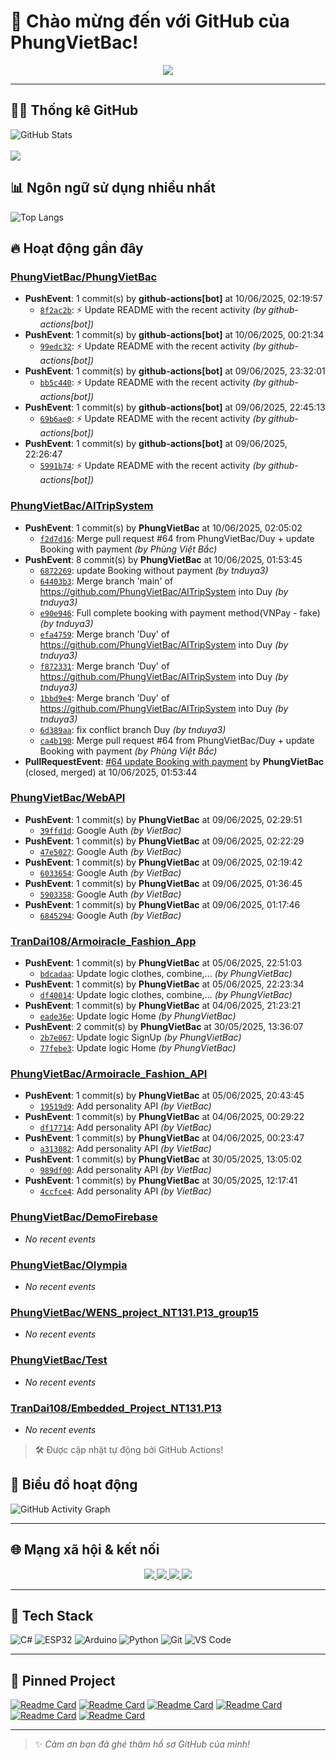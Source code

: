 # 👋 Chào mừng đến với GitHub của PhungVietBac!

<p align="center">
  <img src="https://readme-typing-svg.demolab.com/?lines=Welcome+to+my+GitHub!;I+love+Programming;AI+%7C+FullStack+%7C+Android+%7C+Desktop;Let's+build+something+awesome!&center=true&width=500&height=45&color=F7971E&vCenter=true&size=22">
</p>

---

## 🧑‍💻 Thống kê GitHub

![GitHub Stats](https://github-readme-stats.vercel.app/api?username=PhungVietBac&show_icons=true&theme=radical)
<br><br>
![](https://nirzak-streak-stats.vercel.app/?user=PhungVietBac&theme=radical)

## 📊 Ngôn ngữ sử dụng nhiều nhất

![Top Langs](https://github-readme-stats.vercel.app/api/top-langs/?username=PhungVietBac&layout=compact&theme=radical)

## 🔥 Hoạt động gần đây

<!--START_SECTION:activity-->
### [PhungVietBac/PhungVietBac](https://github.com/PhungVietBac/PhungVietBac)
- **PushEvent**: 1 commit(s) by **github-actions[bot]** at 10/06/2025, 02:19:57
  - [`8f2ac2b`](https://github.com/PhungVietBac/PhungVietBac/commit/8f2ac2bef8f2bb817550f35b4b5a7a21104e0969): ⚡ Update README with the recent activity _(by github-actions[bot])_
- **PushEvent**: 1 commit(s) by **github-actions[bot]** at 10/06/2025, 00:21:34
  - [`99edc32`](https://github.com/PhungVietBac/PhungVietBac/commit/99edc32e2a9bfd92a5906957a01c2a89f2e1c9d5): ⚡ Update README with the recent activity _(by github-actions[bot])_
- **PushEvent**: 1 commit(s) by **github-actions[bot]** at 09/06/2025, 23:32:01
  - [`bb5c440`](https://github.com/PhungVietBac/PhungVietBac/commit/bb5c440dfca52c4bdf258e91c83908b21836119f): ⚡ Update README with the recent activity _(by github-actions[bot])_
- **PushEvent**: 1 commit(s) by **github-actions[bot]** at 09/06/2025, 22:45:13
  - [`69b6ae0`](https://github.com/PhungVietBac/PhungVietBac/commit/69b6ae09c78a9e9025d54ca4fc3752e800937140): ⚡ Update README with the recent activity _(by github-actions[bot])_
- **PushEvent**: 1 commit(s) by **github-actions[bot]** at 09/06/2025, 22:26:47
  - [`5991b74`](https://github.com/PhungVietBac/PhungVietBac/commit/5991b741dd40843b2344b684b47bad9b355a7d05): ⚡ Update README with the recent activity _(by github-actions[bot])_

### [PhungVietBac/AITripSystem](https://github.com/PhungVietBac/AITripSystem)
- **PushEvent**: 1 commit(s) by **PhungVietBac** at 10/06/2025, 02:05:02
  - [`f2d7d16`](https://github.com/PhungVietBac/AITripSystem/commit/f2d7d167d728fec12f54c5068cc99804e4a53ace): Merge pull request #64 from PhungVietBac/Duy + update Booking with payment _(by Phùng Việt Bắc)_
- **PushEvent**: 8 commit(s) by **PhungVietBac** at 10/06/2025, 01:53:45
  - [`6872269`](https://github.com/PhungVietBac/AITripSystem/commit/6872269dc952dabca516f843d53a930e85dca7a0): update Booking without payment _(by tnduya3)_
  - [`64403b3`](https://github.com/PhungVietBac/AITripSystem/commit/64403b3c85de3c52388df7d718db451a2f6525a0): Merge branch 'main' of https://github.com/PhungVietBac/AITripSystem into Duy _(by tnduya3)_
  - [`e90e946`](https://github.com/PhungVietBac/AITripSystem/commit/e90e946415e38481c18d47d4283ff88f9054b2f4): Full complete booking with payment method(VNPay - fake) _(by tnduya3)_
  - [`efa4759`](https://github.com/PhungVietBac/AITripSystem/commit/efa4759f767e440667397ef9fe39bc1a8427ee80): Merge branch 'Duy' of https://github.com/PhungVietBac/AITripSystem into Duy _(by tnduya3)_
  - [`f872331`](https://github.com/PhungVietBac/AITripSystem/commit/f8723312dd9b25bef0a0a17b88ccf23c5a6ab8e4): Merge branch 'Duy' of https://github.com/PhungVietBac/AITripSystem into Duy _(by tnduya3)_
  - [`1bbd9e4`](https://github.com/PhungVietBac/AITripSystem/commit/1bbd9e44a5f1b3b5057bd0c9d4979ca656f021b5): Merge branch 'Duy' of https://github.com/PhungVietBac/AITripSystem into Duy _(by tnduya3)_
  - [`6d389aa`](https://github.com/PhungVietBac/AITripSystem/commit/6d389aae5472ee3af604d606571985af05718266): fix conflict branch Duy _(by tnduya3)_
  - [`ca4b190`](https://github.com/PhungVietBac/AITripSystem/commit/ca4b190782f0c172fdb3938c3cd9fa5105b8b383): Merge pull request #64 from PhungVietBac/Duy + update Booking with payment _(by Phùng Việt Bắc)_
- **PullRequestEvent**: [#64 update Booking with payment](https://github.com/PhungVietBac/AITripSystem/pull/64) by **PhungVietBac** (closed, merged) at 10/06/2025, 01:53:44

### [PhungVietBac/WebAPI](https://github.com/PhungVietBac/WebAPI)
- **PushEvent**: 1 commit(s) by **PhungVietBac** at 09/06/2025, 02:29:51
  - [`39ffd1d`](https://github.com/PhungVietBac/WebAPI/commit/39ffd1d2185992d4d0a0d4dd4b57fb4713d32d6f): Google Auth _(by VietBac)_
- **PushEvent**: 1 commit(s) by **PhungVietBac** at 09/06/2025, 02:22:29
  - [`47e5027`](https://github.com/PhungVietBac/WebAPI/commit/47e5027a8a3e3852eb48c6ba87cd3933a5f90338): Google Auth _(by VietBac)_
- **PushEvent**: 1 commit(s) by **PhungVietBac** at 09/06/2025, 02:19:42
  - [`6033654`](https://github.com/PhungVietBac/WebAPI/commit/6033654b24a8a10e8405187888795bc524a6c9be): Google Auth _(by VietBac)_
- **PushEvent**: 1 commit(s) by **PhungVietBac** at 09/06/2025, 01:36:45
  - [`5903358`](https://github.com/PhungVietBac/WebAPI/commit/5903358dafc48123002f5031a9e5c12063d6c6e3): Google Auth _(by VietBac)_
- **PushEvent**: 1 commit(s) by **PhungVietBac** at 09/06/2025, 01:17:46
  - [`6845294`](https://github.com/PhungVietBac/WebAPI/commit/6845294c19731bcad60103cbe56e82ae43cb9fd0): Google Auth _(by VietBac)_

### [TranDai108/Armoiracle_Fashion_App](https://github.com/TranDai108/Armoiracle_Fashion_App)
- **PushEvent**: 1 commit(s) by **PhungVietBac** at 05/06/2025, 22:51:03
  - [`bdcadaa`](https://github.com/TranDai108/Armoiracle_Fashion_App/commit/bdcadaa9d5ede9a5e4abd66887bd9c50ffd9b4cd): Update logic clothes, combine,... _(by PhungVietBac)_
- **PushEvent**: 1 commit(s) by **PhungVietBac** at 05/06/2025, 22:23:34
  - [`df40014`](https://github.com/TranDai108/Armoiracle_Fashion_App/commit/df40014570aae9b70dd437b8f1d97d36bee7129f): Update logic clothes, combine,... _(by PhungVietBac)_
- **PushEvent**: 1 commit(s) by **PhungVietBac** at 04/06/2025, 21:23:21
  - [`eade36e`](https://github.com/TranDai108/Armoiracle_Fashion_App/commit/eade36ecb6ad7e338dfb93e85cb1f615fb93f9fa): Update logic Home _(by PhungVietBac)_
- **PushEvent**: 2 commit(s) by **PhungVietBac** at 30/05/2025, 13:36:07
  - [`2b7e067`](https://github.com/TranDai108/Armoiracle_Fashion_App/commit/2b7e0676570b09a02259df726a4b494629e70b03): Update logic SignUp _(by PhungVietBac)_
  - [`77febe3`](https://github.com/TranDai108/Armoiracle_Fashion_App/commit/77febe3f7505eed757ae5980b174b0b907fe4759): Update logic Home _(by PhungVietBac)_

### [PhungVietBac/Armoiracle_Fashion_API](https://github.com/PhungVietBac/Armoiracle_Fashion_API)
- **PushEvent**: 1 commit(s) by **PhungVietBac** at 05/06/2025, 20:43:45
  - [`19519d9`](https://github.com/PhungVietBac/Armoiracle_Fashion_API/commit/19519d941aa544db0bc99c438c2a4f379aed7b0c): Add personality API _(by VietBac)_
- **PushEvent**: 1 commit(s) by **PhungVietBac** at 04/06/2025, 00:29:22
  - [`df17714`](https://github.com/PhungVietBac/Armoiracle_Fashion_API/commit/df17714f2e56e4adc662a44f1500b59eaea67f70): Add personality API _(by VietBac)_
- **PushEvent**: 1 commit(s) by **PhungVietBac** at 04/06/2025, 00:23:47
  - [`a313082`](https://github.com/PhungVietBac/Armoiracle_Fashion_API/commit/a313082921fed9fefb800a1b1f54fed43c62c933): Add personality API _(by VietBac)_
- **PushEvent**: 1 commit(s) by **PhungVietBac** at 30/05/2025, 13:05:02
  - [`989df00`](https://github.com/PhungVietBac/Armoiracle_Fashion_API/commit/989df00aa9402945f70ff11dd11b2f9be3d5259f): Add personality API _(by VietBac)_
- **PushEvent**: 1 commit(s) by **PhungVietBac** at 30/05/2025, 12:17:41
  - [`4ccfce4`](https://github.com/PhungVietBac/Armoiracle_Fashion_API/commit/4ccfce490df64547fcac5cc23881ed56fa473a12): Add personality API _(by VietBac)_

### [PhungVietBac/DemoFirebase](https://github.com/PhungVietBac/DemoFirebase)
- _No recent events_

### [PhungVietBac/Olympia](https://github.com/PhungVietBac/Olympia)
- _No recent events_

### [PhungVietBac/WENS_project_NT131.P13_group15](https://github.com/PhungVietBac/WENS_project_NT131.P13_group15)
- _No recent events_

### [PhungVietBac/Test](https://github.com/PhungVietBac/Test)
- _No recent events_

### [TranDai108/Embedded_Project_NT131.P13](https://github.com/TranDai108/Embedded_Project_NT131.P13)
- _No recent events_

<!--END_SECTION:activity-->

> 🛠️ Được cập nhật tự động bởi GitHub Actions!

## 🧭 Biểu đồ hoạt động

![GitHub Activity Graph](https://github-readme-activity-graph.vercel.app/graph?username=PhungVietBac&theme=github-compact)

---

## 🌐 Mạng xã hội & kết nối

<p align="center">
  <a href="https://www.linkedin.com/in/b%E1%BA%AFc-ph%C3%B9ng-vi%E1%BB%87t-396674298/" target="_blank">
    <img src="https://img.shields.io/badge/-LinkedIn-0077B5?style=for-the-badge&logo=linkedin&logoColor=white" />
  </a>
  <a href="mailto:bacphungviet@gmail.com">
    <img src="https://img.shields.io/badge/-Gmail-D14836?style=for-the-badge&logo=gmail&logoColor=white" />
  </a>
  <a href="https://github.com/PhungVietBac">
    <img src="https://img.shields.io/badge/-GitHub-181717?style=for-the-badge&logo=github&logoColor=white" />
  </a>
  <a href="https://www.facebook.com/bac.phungviet.92" target="_blank">
    <img src="https://img.shields.io/badge/-Facebook-1877F2?style=for-the-badge&logo=facebook&logoColor=white" />
  </a>
</p>

---

## 🧰 Tech Stack

![C#](https://img.shields.io/badge/-CSharp-239120?style=flat&logo=c-sharp&logoColor=white)
![ESP32](https://img.shields.io/badge/-ESP32-FF5722?style=flat&logo=esphome&logoColor=white)
![Arduino](https://img.shields.io/badge/-Arduino-00979D?style=flat&logo=arduino&logoColor=white)
![Python](https://img.shields.io/badge/-Python-3776AB?style=flat&logo=python&logoColor=white)
![Git](https://img.shields.io/badge/-Git-F05032?style=flat&logo=git&logoColor=white)
![VS Code](https://img.shields.io/badge/-VSCode-007ACC?style=flat&logo=visual-studio-code&logoColor=white)

---

## 📌 Pinned Project

[![Readme Card](https://github-readme-stats.vercel.app/api/pin/?username=PhungVietBac&repo=AITripSystem&theme=radical)](https://github.com/PhungVietBac/AITripSystem)
[![Readme Card](https://github-readme-stats.vercel.app/api/pin/?username=PhungVietBac&repo=WebAPI&theme=radical)](https://github.com/PhungVietBac/WebAPI)
[![Readme Card](https://github-readme-stats.vercel.app/api/pin/?username=PhungVietBac&repo=Armoiracle_Fashion_API&theme=radical)](https://github.com/PhungVietBac/Armoiracle_Fashion_API)
[![Readme Card](https://github-readme-stats.vercel.app/api/pin/?username=PhungVietBac&repo=Olympia&theme=radical)](https://github.com/PhungVietBac/Olympia)
[![Readme Card](https://github-readme-stats.vercel.app/api/pin/?username=PhungVietBac&repo=WENS_project_NT131.P13_group15&theme=radical)](https://github.com/PhungVietBac/WENS_project_NT131.P13_group15)
[![Readme Card](https://github-readme-stats.vercel.app/api/pin/?username=TranDai108&repo=Armoiracle_Fashion_App&theme=radical)](https://github.com/TranDai108/Armoiracle_Fashion_App)

---

> ✨ *Cảm ơn bạn đã ghé thăm hồ sơ GitHub của mình!*
